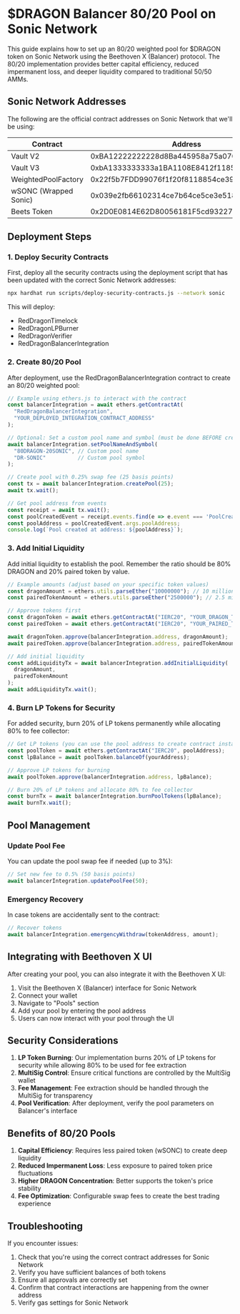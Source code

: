 # $DRAGON Balancer 80/20 Pool on Sonic Network

This guide explains how to set up an 80/20 weighted pool for $DRAGON token on Sonic Network using the Beethoven X (Balancer) protocol. The 80/20 implementation provides better capital efficiency, reduced impermanent loss, and deeper liquidity compared to traditional 50/50 AMMs.

## Sonic Network Addresses

The following are the official contract addresses on Sonic Network that we'll be using:

| Contract | Address |
|----------|---------|
| Vault V2 | 0xBA12222222228d8Ba445958a75a0704d566BF2C8 |
| Vault V3 | 0xbA1333333333a1BA1108E8412f11850A5C319bA9 |
| WeightedPoolFactory | 0x22f5b7FDD99076f1f20f8118854ce3984544D56d |
| wSONC (Wrapped Sonic) | 0x039e2fb66102314ce7b64ce5ce3e5183bc94ad38 |
| Beets Token | 0x2D0E0814E62D80056181F5cd932274405966e4f0 |

## Deployment Steps

### 1. Deploy Security Contracts

First, deploy all the security contracts using the deployment script that has been updated with the correct Sonic Network addresses:

```bash
npx hardhat run scripts/deploy-security-contracts.js --network sonic
```

This will deploy:
- RedDragonTimelock
- RedDragonLPBurner
- RedDragonVerifier
- RedDragonBalancerIntegration

### 2. Create 80/20 Pool

After deployment, use the RedDragonBalancerIntegration contract to create an 80/20 weighted pool:

```javascript
// Example using ethers.js to interact with the contract
const balancerIntegration = await ethers.getContractAt(
  "RedDragonBalancerIntegration", 
  "YOUR_DEPLOYED_INTEGRATION_CONTRACT_ADDRESS"
);

// Optional: Set a custom pool name and symbol (must be done BEFORE creating the pool)
await balancerIntegration.setPoolNameAndSymbol(
  "80DRAGON-20SONIC", // Custom pool name
  "DR-SONIC"          // Custom pool symbol
);

// Create pool with 0.25% swap fee (25 basis points)
const tx = await balancerIntegration.createPool(25);
await tx.wait();

// Get pool address from events
const receipt = await tx.wait();
const poolCreatedEvent = receipt.events.find(e => e.event === 'PoolCreated');
const poolAddress = poolCreatedEvent.args.poolAddress;
console.log(`Pool created at address: ${poolAddress}`);
```

### 3. Add Initial Liquidity

Add initial liquidity to establish the pool. Remember the ratio should be 80% DRAGON and 20% paired token by value.

```javascript
// Example amounts (adjust based on your specific token values)
const dragonAmount = ethers.utils.parseEther("10000000"); // 10 million DRAGON
const pairedTokenAmount = ethers.utils.parseEther("2500000"); // 2.5 million paired token (adjust to match value)

// Approve tokens first
const dragonToken = await ethers.getContractAt("IERC20", "YOUR_DRAGON_TOKEN_ADDRESS");
const pairedToken = await ethers.getContractAt("IERC20", "YOUR_PAIRED_TOKEN_ADDRESS");

await dragonToken.approve(balancerIntegration.address, dragonAmount);
await pairedToken.approve(balancerIntegration.address, pairedTokenAmount);

// Add initial liquidity
const addLiquidityTx = await balancerIntegration.addInitialLiquidity(
  dragonAmount,
  pairedTokenAmount
);
await addLiquidityTx.wait();
```

### 4. Burn LP Tokens for Security

For added security, burn 20% of LP tokens permanently while allocating 80% to fee collector:

```javascript
// Get LP tokens (you can use the pool address to create contract instance)
const poolToken = await ethers.getContractAt("IERC20", poolAddress);
const lpBalance = await poolToken.balanceOf(yourAddress);

// Approve LP tokens for burning
await poolToken.approve(balancerIntegration.address, lpBalance);

// Burn 20% of LP tokens and allocate 80% to fee collector
const burnTx = await balancerIntegration.burnPoolTokens(lpBalance);
await burnTx.wait();
```

## Pool Management

### Update Pool Fee

You can update the pool swap fee if needed (up to 3%):

```javascript
// Set new fee to 0.5% (50 basis points)
await balancerIntegration.updatePoolFee(50);
```

### Emergency Recovery

In case tokens are accidentally sent to the contract:

```javascript
// Recover tokens
await balancerIntegration.emergencyWithdraw(tokenAddress, amount);
```

## Integrating with Beethoven X UI

After creating your pool, you can also integrate it with the Beethoven X UI:

1. Visit the Beethoven X (Balancer) interface for Sonic Network
2. Connect your wallet
3. Navigate to "Pools" section
4. Add your pool by entering the pool address
5. Users can now interact with your pool through the UI

## Security Considerations

1. **LP Token Burning**: Our implementation burns 20% of LP tokens for security while allowing 80% to be used for fee extraction
2. **MultiSig Control**: Ensure critical functions are controlled by the MultiSig wallet
3. **Fee Management**: Fee extraction should be handled through the MultiSig for transparency
4. **Pool Verification**: After deployment, verify the pool parameters on Balancer's interface

## Benefits of 80/20 Pools

1. **Capital Efficiency**: Requires less paired token (wSONC) to create deep liquidity
2. **Reduced Impermanent Loss**: Less exposure to paired token price fluctuations
3. **Higher DRAGON Concentration**: Better supports the token's price stability
4. **Fee Optimization**: Configurable swap fees to create the best trading experience

## Troubleshooting

If you encounter issues:

1. Check that you're using the correct contract addresses for Sonic Network
2. Verify you have sufficient balances of both tokens
3. Ensure all approvals are correctly set
4. Confirm that contract interactions are happening from the owner address
5. Verify gas settings for Sonic Network 